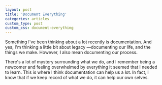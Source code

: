 ```yaml
---
layout: post
title: 'Document Everything'
categories: articles
custom_type: post
custom_css: document-everything
---
```

Something I've been thinking about a lot recently is documentation. And yes, I'm thinking a little bit about legacy —documenting our life, and the things we make. However, I also mean documenting our process.

There's a lot of mystery surrounding what we do, and I remember being a newcomer and feeling overwhelmed by everything it seemed that I needed to learn. This is where I think documentation can help us a lot. In fact, I know that if we keep record of what we do, it can help our own selves.

